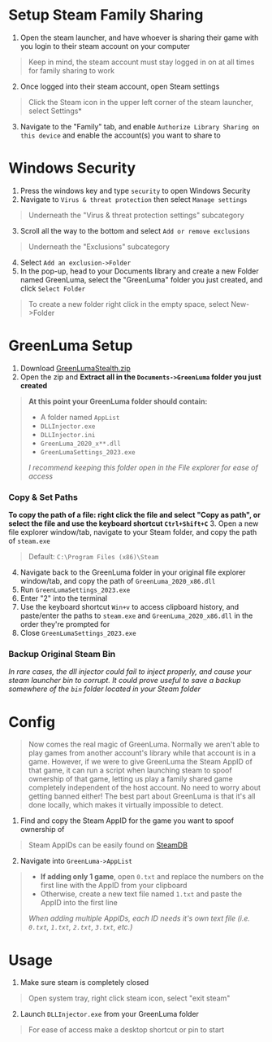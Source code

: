 # Setup Steam Family Sharing
1. Open the steam launcher, and have whoever is sharing their game with you login to their steam account on your computer
> Keep in mind, the steam account must stay logged in on at all times for family sharing to work
2. Once logged into their steam account, open Steam settings 
> Click the Steam icon in the upper left corner of the steam launcher, select Settings*
3. Navigate to the "Family" tab, and enable `Authorize Library Sharing on this device` and enable the account(s) you want to share to
# Windows Security
1. Press the windows key and type `security` to open Windows Security
2. Navigate to `Virus & threat protection` then select `Manage settings` 
> Underneath the "Virus & threat protection settings" subcategory
3. Scroll all the way to the bottom and select `Add or remove exclusions` 
> Underneath the "Exclusions" subcategory
4. Select `Add an exclusion->Folder` 
5. In the pop-up, head to your Documents library and create a new Folder named GreenLuma, select the "GreenLuma" folder you just created, and click `Select Folder`
> To create a new folder right click in the empty space, select New->Folder
# GreenLuma Setup
1. Download [GreenLumaStealth.zip](https://cdn.discordapp.com/attachments/1014022783509987349/1248908741097554011/GreenLuma_Stealth.zip?ex=66772ca7&is=6675db27&hm=e2d5c75a40fe24d62f02fc619b452efeaa917dc3ab7cece1b87aa13a5850521e&)
2. Open the zip and **Extract all in the `Documents->GreenLuma` folder you just created**
> **At this point your GreenLuma folder should contain:**
> - A folder named `AppList`
> - `DLLInjector.exe`
> - `DLLInjector.ini`
> - `GreenLuma_2020_x**.dll` 
> - `GreenLumaSettings_2023.exe`
> 
> *I recommend keeping this folder open in the File explorer for ease of access*
### Copy & Set Paths
**To copy the path of a file: right click the file and select "Copy as path", or select the file and use the keyboard shortcut `Ctrl+Shift+C`**
3. Open a new file explorer window/tab, navigate to your Steam folder, and copy the path of `steam.exe`
> Default: `C:\Program Files (x86)\Steam`
4. Navigate back to the GreenLuma folder in your original file explorer window/tab, and copy the path of `GreenLuma_2020_x86.dll` 
5. Run `GreenLumaSettings_2023.exe`
6. Enter "2" into the terminal 
7. Use the keyboard shortcut `Win+v` to access clipboard history, and paste/enter the paths to `steam.exe` and `GreenLuma_2020_x86.dll` in the order they're prompted for
8. Close `GreenLumaSettings_2023.exe`
### Backup Original Steam Bin
*In rare cases, the dll injector could fail to inject properly, and cause your steam launcher bin to corrupt. It could prove useful to save a backup somewhere of the `bin` folder located in your Steam folder*
# Config
> Now comes the real magic of GreenLuma. Normally we aren't able to play games from another account's library while that account is in a game. However, if we were to give GreenLuma the Steam AppID of that game, it can run a script when launching steam to spoof ownership of that game, letting us play a family shared game completely independent of the host account. No need to worry about getting banned either! The best part about GreenLuma is that it's all done locally, which makes it virtually impossible to detect.
1. Find and copy the Steam AppID for the game you want to spoof ownership of 
> Steam AppIDs can be easily found on [SteamDB](https://steamdb.info/)
2. Navigate into `GreenLuma->AppList` 
> - **If adding only 1 game**, open `0.txt` and replace the numbers on the first line with the AppID from your clipboard
> - Otherwise, create a new text file named `1.txt` and paste the AppID into the first line 
> 
> *When adding multiple AppIDs, each ID needs it's own text file (i.e. `0.txt`, `1.txt`, `2.txt`, `3.txt`, etc.)*
# Usage
1. Make sure steam is completely closed 
> Open system tray, right click steam icon, select "exit steam"
2. Launch `DLLInjector.exe` from your GreenLuma folder 
> For ease of access make a desktop shortcut or pin to start
